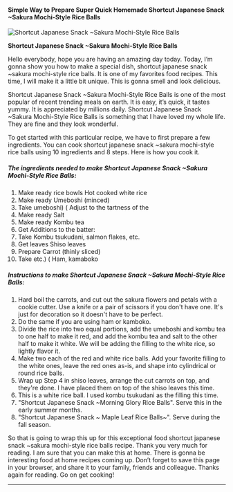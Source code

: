             

#### Simple Way to Prepare Super Quick Homemade Shortcut Japanese Snack ~Sakura Mochi-Style Rice Balls

![Shortcut Japanese Snack ~Sakura Mochi-Style Rice Balls](https://img-global.cpcdn.com/recipes/6606909338550272/751x532cq70/shortcut-japanese-snack-sakura-mochi-style-rice-balls-recipe-main-photo.jpg)

**Shortcut Japanese Snack ~Sakura Mochi-Style Rice Balls**

Hello everybody, hope you are having an amazing day today. Today, I’m gonna show you how to make a special dish, shortcut japanese snack ~sakura mochi-style rice balls. It is one of my favorites food recipes. This time, I will make it a little bit unique. This is gonna smell and look delicious.

Shortcut Japanese Snack ~Sakura Mochi-Style Rice Balls is one of the most popular of recent trending meals on earth. It is easy, it’s quick, it tastes yummy. It is appreciated by millions daily. Shortcut Japanese Snack ~Sakura Mochi-Style Rice Balls is something that I have loved my whole life. They are fine and they look wonderful.

To get started with this particular recipe, we have to first prepare a few ingredients. You can cook shortcut japanese snack ~sakura mochi-style rice balls using 10 ingredients and 8 steps. Here is how you cook it.

##### The ingredients needed to make Shortcut Japanese Snack ~Sakura Mochi-Style Rice Balls:

1.  Make ready rice bowls Hot cooked white rice
2.  Make ready Umeboshi (minced)
3.  Take umeboshi) ( Adjust to the tartness of the
4.  Make ready Salt
5.  Make ready Kombu tea
6.  Get Additions to the batter:
7.  Take Kombu tsukudani, salmon flakes, etc.
8.  Get leaves Shiso leaves
9.  Prepare Carrot (thinly sliced)
10.  Take etc.) ( Ham, kamaboko

##### Instructions to make Shortcut Japanese Snack ~Sakura Mochi-Style Rice Balls:

1.  Hard boil the carrots, and cut out the sakura flowers and petals with a cookie cutter. Use a knife or a pair of scissors if you don't have one. It's just for decoration so it doesn't have to be perfect.
2.  Do the same if you are using ham or kamboko.
3.  Divide the rice into two equal portions, add the umeboshi and kombu tea to one half to make it red, and add the kombu tea and salt to the other half to make it white. We will be adding the filling to the white rice, so lightly flavor it.
4.  Make two each of the red and white rice balls. Add your favorite filling to the white ones, leave the red ones as-is, and shape into cylindrical or round rice balls.
5.  Wrap up Step 4 in shiso leaves, arrange the cut carrots on top, and they're done. I have placed them on top of the shiso leaves this time.
6.  This is a white rice ball. I used kombu tsukudani as the filling this time.
7.  "Shortcut Japanese Snack ~Morning Glory Rice Balls". Serve this in the early summer months.
8.  "Shortcut Japanese Snack ~ Maple Leaf Rice Balls~". Serve during the fall season.

So that is going to wrap this up for this exceptional food shortcut japanese snack ~sakura mochi-style rice balls recipe. Thank you very much for reading. I am sure that you can make this at home. There is gonna be interesting food at home recipes coming up. Don’t forget to save this page in your browser, and share it to your family, friends and colleague. Thanks again for reading. Go on get cooking!

* * *